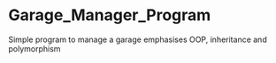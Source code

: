 # Garage_Manager_Program
Simple program to manage a garage
emphasises OOP, inheritance and polymorphism
